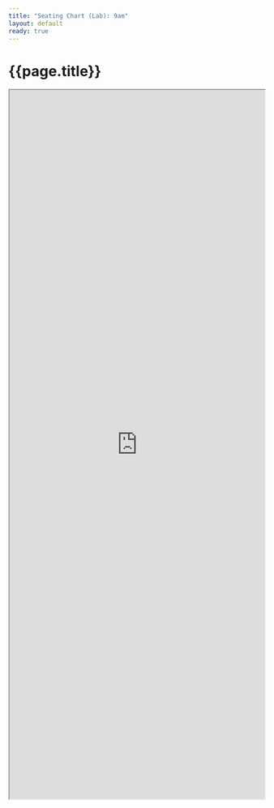 ```yaml
---
title: "Seating Chart (Lab): 9am"
layout: default
ready: true
---
```


# {{page.title}}

<style>
iframe { width: 100%; height: 1400px; overflow: scroll; }  
</style>

<iframe src="https://docs.google.com/spreadsheets/d/e/2PACX-1vTfwOegV2sj4o1vnkDgN0UREDQrLUM2Z3qlGrEjaevlDMov_i1xlJ8pzpob0wh9oH8SHXFSEncxvnQl/pubhtml?gid=720947802&amp;single=true&amp;widget=true&amp;headers=false"></iframe>
